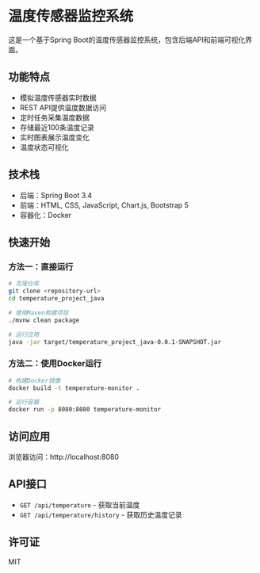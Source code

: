 # 温度传感器监控系统

这是一个基于Spring Boot的温度传感器监控系统，包含后端API和前端可视化界面。

## 功能特点

- 模拟温度传感器实时数据
- REST API提供温度数据访问
- 定时任务采集温度数据
- 存储最近100条温度记录
- 实时图表展示温度变化
- 温度状态可视化

## 技术栈

- 后端：Spring Boot 3.4
- 前端：HTML, CSS, JavaScript, Chart.js, Bootstrap 5
- 容器化：Docker

## 快速开始

### 方法一：直接运行

```bash
# 克隆仓库
git clone <repository-url>
cd temperature_project_java

# 使用Maven构建项目
./mvnw clean package

# 运行应用
java -jar target/temperature_project_java-0.0.1-SNAPSHOT.jar
```

### 方法二：使用Docker运行

```bash
# 构建Docker镜像
docker build -t temperature-monitor .

# 运行容器
docker run -p 8080:8080 temperature-monitor
```

## 访问应用

浏览器访问：http://localhost:8080

## API接口

- `GET /api/temperature` - 获取当前温度
- `GET /api/temperature/history` - 获取历史温度记录

## 许可证

MIT 